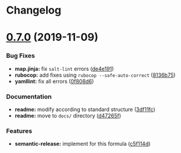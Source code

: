 # Changelog

# [0.7.0](https://github.com/saltstack-formulas/firewalld-formula/compare/v0.6.2...v0.7.0) (2019-11-09)


### Bug Fixes

* **map.jinja:** fix `salt-lint` errors ([de4e191](https://github.com/saltstack-formulas/firewalld-formula/commit/de4e1915fb17b2278132076c7946539191f1e018))
* **rubocop:** add fixes using `rubocop --safe-auto-correct` ([8136b75](https://github.com/saltstack-formulas/firewalld-formula/commit/8136b75fa0266dc8d849a40a1fdb77129d6da31f))
* **yamllint:** fix all errors ([0f808d6](https://github.com/saltstack-formulas/firewalld-formula/commit/0f808d6afb383c56abfa439fde0fab46374ea2d7))


### Documentation

* **readme:** modify according to standard structure ([3df11fc](https://github.com/saltstack-formulas/firewalld-formula/commit/3df11fc75cade2d801183c3ae110821d2842f53f))
* **readme:** move to `docs/` directory ([d47265f](https://github.com/saltstack-formulas/firewalld-formula/commit/d47265f9743195a96565701e758789fbc14e3084))


### Features

* **semantic-release:** implement for this formula ([c5f114d](https://github.com/saltstack-formulas/firewalld-formula/commit/c5f114d8863f6763c49cc08c723924649c8c1ed3))
